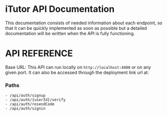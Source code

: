 # iTutor API Documentation

This documentation consists of needed information about each endpoint, so that it can be quickly implemented as soon as possible but a detailed documentation will be written when the API is fully functioning.

# API REFERENCE

Base URL: This API can run locally on `http://localhost:4000` or on any given port. It can also be accessed through the deployment link url at:

### Paths

```
- /api/auth/signup
- /api/auth/{userId}/verify
- /api/auth/resendCode
- /api/auth/signin

```
